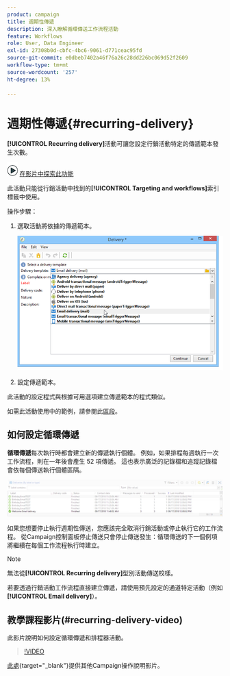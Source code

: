 ```yaml
---
product: campaign
title: 週期性傳遞
description: 深入瞭解循環傳送工作流程活動
feature: Workflows
role: User, Data Engineer
exl-id: 27308b0d-cbfc-4bc6-9061-d771ceac95fd
source-git-commit: e0dbeb7402a46f76a26c28dd226bc069d52f2609
workflow-type: tm+mt
source-wordcount: '257'
ht-degree: 13%

---
```


# 週期性傳遞{#recurring-delivery}



**[!UICONTROL Recurring delivery]**&#x200B;活動可讓您設定行銷活動特定的傳遞範本發生次數。

![](assets/do-not-localize/how-to-video.png) [在影片中探索此功能](#recurring-delivery-video)

此活動只能從行銷活動中找到的&#x200B;**[!UICONTROL Targeting and workflows]**&#x200B;索引標籤中使用。

操作步驟：

1. 選取活動將依據的傳遞範本。

   ![](assets/recurring_delivery_001.png)

1. 設定傳遞範本。

此活動的設定程式與根據可用選項建立傳遞範本的程式類似。

如需此活動使用中的範例，請參閱此[區段](send-a-birthday-email.md#creating-a-recurring-delivery-in-a-targeting-workflow)。

## 如何設定循環傳遞

**循環傳遞**&#x200B;每次執行時都會建立新的傳遞執行個體。 例如，如果排程每週執行一次工作流程，則在一年後會產生 52 項傳遞。 這也表示廣泛的記錄檔和追蹤記錄檔會依每個傳送執行個體區隔。

![循環傳遞](assets/delivery_recurring.jpg)

如果您想要停止執行週期性傳送，您應該完全取消行銷活動或停止執行它的工作流程。 從Campaign控制面板停止傳送只會停止傳送發生：循環傳送的下一個例項將繼續在每個工作流程執行時建立。

>[!NOTE]
>
>無法從&#x200B;**[!UICONTROL Recurring delivery]**&#x200B;型別活動傳送校樣。
> 
>若要透過行銷活動工作流程直接建立傳遞，請使用預先設定的通道特定活動（例如&#x200B;**[!UICONTROL Email delivery]**）。

## 教學課程影片(#recurring-delivery-video)

此影片說明如何設定循環傳遞和排程器活動。

>[!VIDEO](https://video.tv.adobe.com/v/25040?quality=12)

[此處](https://experienceleague.adobe.com/docs/campaign-learn/tutorials/getting-started/introduction-to-adobe-campaign.html){target="_blank"}提供其他Campaign操作說明影片。
